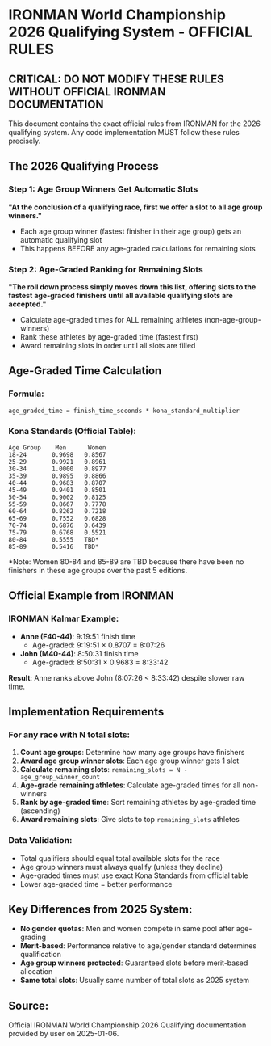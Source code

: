# IRONMAN World Championship 2026 Qualifying System - OFFICIAL RULES

## CRITICAL: DO NOT MODIFY THESE RULES WITHOUT OFFICIAL IRONMAN DOCUMENTATION

This document contains the exact official rules from IRONMAN for the 2026 qualifying system. Any code implementation MUST follow these rules precisely.

## The 2026 Qualifying Process

### Step 1: Age Group Winners Get Automatic Slots
**"At the conclusion of a qualifying race, first we offer a slot to all age group winners."**

- Each age group winner (fastest finisher in their age group) gets an automatic qualifying slot
- This happens BEFORE any age-graded calculations for remaining slots

### Step 2: Age-Graded Ranking for Remaining Slots
**"The roll down process simply moves down this list, offering slots to the fastest age-graded finishers until all available qualifying slots are accepted."**

- Calculate age-graded times for ALL remaining athletes (non-age-group-winners)
- Rank these athletes by age-graded time (fastest first)
- Award remaining slots in order until all slots are filled

## Age-Graded Time Calculation

### Formula:
```
age_graded_time = finish_time_seconds * kona_standard_multiplier
```

### Kona Standards (Official Table):
```
Age Group    Men      Women
18-24       0.9698   0.8567
25-29       0.9921   0.8961
30-34       1.0000   0.8977
35-39       0.9895   0.8866
40-44       0.9683   0.8707
45-49       0.9401   0.8501
50-54       0.9002   0.8125
55-59       0.8667   0.7778
60-64       0.8262   0.7218
65-69       0.7552   0.6828
70-74       0.6876   0.6439
75-79       0.6768   0.5521
80-84       0.5555   TBD*
85-89       0.5416   TBD*
```

*Note: Women 80-84 and 85-89 are TBD because there have been no finishers in these age groups over the past 5 editions.

## Official Example from IRONMAN

### IRONMAN Kalmar Example:
- **Anne (F40-44)**: 9:19:51 finish time
  - Age-graded: 9:19:51 × 0.8707 = 8:07:26
- **John (M40-44)**: 8:50:31 finish time  
  - Age-graded: 8:50:31 × 0.9683 = 8:33:42

**Result**: Anne ranks above John (8:07:26 < 8:33:42) despite slower raw time.

## Implementation Requirements

### For any race with N total slots:

1. **Count age groups**: Determine how many age groups have finishers
2. **Award age group winner slots**: Each age group winner gets 1 slot
3. **Calculate remaining slots**: `remaining_slots = N - age_group_winner_count`
4. **Age-grade remaining athletes**: Calculate age-graded times for all non-winners
5. **Rank by age-graded time**: Sort remaining athletes by age-graded time (ascending)
6. **Award remaining slots**: Give slots to top `remaining_slots` athletes

### Data Validation:
- Total qualifiers should equal total available slots for the race
- Age group winners must always qualify (unless they decline)
- Age-graded times must use exact Kona Standards from official table
- Lower age-graded time = better performance

## Key Differences from 2025 System:
- **No gender quotas**: Men and women compete in same pool after age-grading
- **Merit-based**: Performance relative to age/gender standard determines qualification
- **Age group winners protected**: Guaranteed slots before merit-based allocation
- **Same total slots**: Usually same number of total slots as 2025 system

## Source:
Official IRONMAN World Championship 2026 Qualifying documentation provided by user on 2025-01-06.